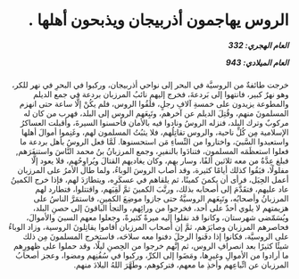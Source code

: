 <h1 dir="rtl">الروس يهاجمون أذربيجان ويذبحون أهلها .</h1>

<h5 dir="rtl">العام الهجري:  332

العام الميلادي: 943

</h5>

<p dir="rtl">خرجت طائفةٌ من الروسيَّة في البحر إلى نواحي أذربيجان، وركبوا في البحرِ في نهر للكر، وهو نهرٌ كبير، فانتهوا إلى بَردعةَ، فخرج إليهم نائبُ المرزبان بردعة في جمع الديلم والمطوعة يزيدون على خمسةِ آلافِ رجلٍ، فلَقُوا الروس، فلم يكُنْ إلَّا ساعة حتى انهزم المسلمونَ منهم، وقُتِلَ الديلم عن آخرهم، وتَبِعَهم الروس إلى البلد، فهرب من كان له مركوبٌ وترك البلد، فنزله الروسُ ونادوا فيه بالأمان فأحسنوا السيرةَ، وأقبلت العساكرُ الإسلامية مِن كُلِّ ناحية، والروس تقاتِلُهم، فلا يثبُتُ المسلمون لهم، وغَنِموا أموالَ أهلها واستعبدوا السَّبيَ، واختاروا من النِّساءِ مَن استحسنوها. لَمَّا فعل الروسُ بأهل بردعة ما فعلوا استعظَمَه المسلمون، فتنادَوا بالنفيرِ، وجمع المرزبانُ بنُ محمد النَّاسَ واستنفَرَهم, فبلغ عِدَّةُ من معه ثلاثين ألفًا، وسار بهم، وكان يغاديهم القتالَ ويُراوِحُهم، فلا يعود إلَّا مفلولًا، فبَقُوا كذلك أيامًا كثيرة، وقد أصاب الروسَ الوباءُ، ولما طال الأمرُ على المرزبان أعمل الحِيَل، فرأى أن يكمنَ كمينًا، ثم يلقاهم في عسكَرِه، ويتطارَدَ لهم، فإذا خرج الكمينُ عاد عليهم، فتقَدَّمَ إلى أصحابه بذلك، ورتَّبَ الكمينَ ثمَّ لَقِيَهم، واقتتلوا، فتطارد لهم المرزبانُ وأصحابُه، وتَبِعَهم الروسيَّةُ حتى جازوا موضِعَ الكمينِ، فاستمَرَّ الناسُ على هزيمتهم لا يلوي أحدٌ على أحد، فخرجوا من ورائِهم، والتجأ الباقونَ إلى حصنِ البلد، ويُسَمّضى شهرستان، وكانوا قد نقلوا إليه ميرةً كثيرةً، وجعلوا معهم السبيَ والأموالَ، فحاصرهم المرزبان وصابَرَهم، ثمَّ إن أصحاب المرزبان أقاموا يقاتِلونَ الروسية، وزاد الوباءُ على الروسيَّة، فكانوا إذا دفَنوا الرجلَ دفنوا معه سلاحَه، فاستخرج المسلمونَ مِن ذلك شيئًا كثيرًا بعد انصرافِ الروس، ثم إنَّهم خرجوا من الحِصنِ ليلًا، وقد حملوا على ظهورِهم ما أرادوا من الأموالِ وغيرِها، ومَضَوا إلى الكرِّ، وركبوا في سُفُنِهم ومضوا، وعجز أصحابُ المرزبان عن اتِّباعِهم وأخذِ ما معهم، فتركوهم، وطَهَّرَ اللهُ البلادَ منهم.</p></br>
